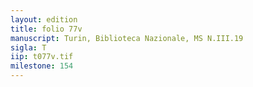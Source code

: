 ```yaml
---
layout: edition
title: folio 77v
manuscript: Turin, Biblioteca Nazionale, MS N.III.19
sigla: T
iip: t077v.tif
milestone: 154
---
```

